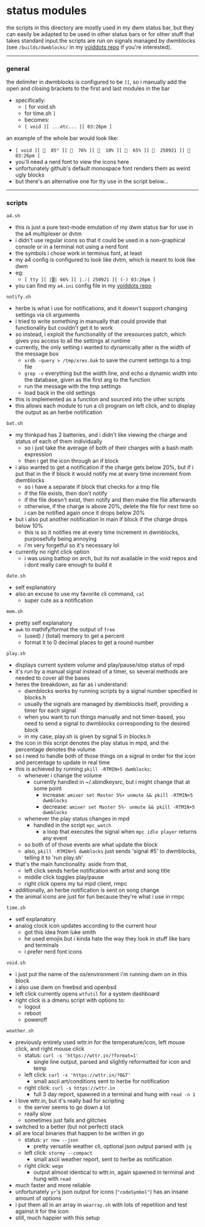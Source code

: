 # status modules

the scripts in this directory are mostly used in my dwm status bar, but they can easily be adapted to be used in other status bars or for other stuff that takes standard input.the scripts are run on signals managed by dwmblocks (see `/builds/dwmblocks/` in my [voiddots repo](https://github.com/apeir-n/voiddots) if you're interested).

---

### general

the delimiter in dwmblocks is configured to be ` ][ `, so i manually add the open and closing brackets to the first and last modules in the bar
- specifically:
    - `[` for void.sh
    - for time.sh `]`
    - becomes:
    - `[ void ][ ...etc... ][ 03:26pm ]`

an example of the whole bar would look like:
- `[ void ][   85° ][   76% ][   10% ][ 󰁿  65% ][   250921 ][ 󱑁  03:26pm ]`
- you'll need a nerd font to view the icons here
- unfortunately github's default monospace font renders them as weird ugly blocks
- but there's an alternative one for tty use in the script below...

---

### scripts

`a4.sh`
- this is just a pure text-mode emulation of my dwm status bar for use in the a4 multiplexer or dvtm
- i didn't use regular icons so that it could be used in a non-graphical console or in a terminal not using a nerd font
- the symbols i chose work in terminus font, at least
- my a4 config is configured to look like dvtm, which is meant to look like dwm
- eg:
    - `[ tty ][ |▒| 66% ][ |.:| 250921 ][ (-) 03:26pm ]`
- you can find my `a4.ini` config file in my [voiddots repo](https://github.com/apeir-n/voiddots)

`notify.sh`
- herbe is what i use for notifications, and it doesn't support changing settings via cli arguments
- i tried to write something in manually that could provide that functionality but couldn't get it to work
- so instead, i exploit the functionality of the xresources patch, which gives you access to all the settings at runtime
- currently, the only setting i wanted to dynamically alter is the width of the message box
    - `xrdb -query > /tmp/xres.bak` to save the current settings to a tmp file
    - `grep -v` everything but the width line, and echo a dynamic width into the database, given as the first arg to the function
    - run the message with the tmp settings
    - load back in the old settings
- this is implemented as a function and sourced into the other scripts
- this allows each module to run a cli program on left click, and to display the output as an herbe notification

`bat.sh`
- my thinkpad has 2 batteries, and i didn't like viewing the charge and status of each of them individually
    - so i just take the average of both of their charges with a bash math expression
    - then i get the icon through an if block
- i also wanted to get a notification if the charge gets below 20%, but if i put that in the if block it would notify me at every time increment from dwmblocks
    - so i have a separate if block that checks for a tmp file
    - if the file exists, then don't notify
    - if the file doesn't exist, then notify and then make the file afterwards
    - otherwise, if the charge is above 20%, delete the file for next time so i can be notified again once it drops below 20%
- but i also put another notification in main if block if the charge drops below 10%
    - this is so it notifies me at every time increment in dwmblocks, purposefully being annoying
    - i'm very forgetful so it's necessary lol
- currently no right click option
    - i was using battop on arch, but its not available in the void repos and i dont really care enough to build it

`date.sh`
- self explanatory
- also an excuse to use my favorite cli command, `cal`
    - super cute as a notification

`mem.sh`
- pretty self explanatory
- `awk` to mathify/format the output of `free`
    - (used) / (total) memory to get a percent
    - format it to 0 decimal places to get a round number

`play.sh`
- displays current system volume and play/pause/stop status of mpd
- it's run by a manual signal instead of a timer, so several methods are needed to cover all the bases
- heres the breakdown, as far as i understand:
    - dwmblocks works by running scripts by a signal number specified in blocks.h
    - usually the signals are managed by dwmblocks itself, providing a timer for each signal
    - when you want to run things manually and not timer-based, you need to send a signal to dwmblocks corresponding to the desired block
    - in my case, play.sh is given by signal 5 in blocks.h
- the icon in this script denotes the play status in mpd, and the percentage denotes the volume
- so i need to handle both of those things on a signal in order for the icon and percentage to update in real time
- this is achieved by running `pkill -RTMIN+5 dwmblocks`:
    - whenever i change the volume
        - currently handled in ~/.xbindkeysrc, but i might change that at some point
            - increase: `amixer set Master 5%+ unmute && pkill -RTMIN+5 dwmblocks`
            - decrease: `amixer set Master 5%- unmute && pkill -RTMIN+5 dwmblocks`
    - whenever the play status changes in mpd
        - handled in the script `mpc_watch`
            - a loop that executes the signal when `mpc idle player` returns any event
    - so both of of those events are what update the block
    - also, `pkill -RTMIN+5 dwmblocks` just sends 'signal #5' to dwmblocks, telling it to 'run play.sh'
- that's the main functionality. aside from that,
    - left click sends herbe notification with artist and song title
    - middle click toggles play/pause
    - right click opens my tui mpd client, rmpc
- additionally, an herbe notification is sent on song change
- the animal icons are just for fun because they're what i use in rmpc

`time.sh`
- self explanatory
- analog clock icon updates according to the current hour
    - got this idea from luke smith
    - he used emojis but i kinda hate the way they look in stuff like bars and terminals
    - i prefer nerd font icons

`void.sh`
- i just put the name of the os/environment i'm running dwm on in this block
- i also use dwm on freebsd and openbsd
- left click currently opens `wtfutil` for a system dashboard
- right click is a dmenu script with options to:
    - logout
    - reboot
    - poweroff

`weather.sh`
- previously entirely used wttr.in for the temperature/icon, left mouse click, and right mouse click
    - status: `curl -s 'https://wttr.in/?format=1'`
        - single line output, parsed and slightly reformatted for icon and temp
    - left click: `curl -s 'https://wttr.in/?0&T'`
        - small ascii art/conditions sent to herbe for notification
    - right click: `curl -s https://wttr.in`
        - full 3 day report, spawned in a terminal and hung with `read -n 1`
- i love wttr.in, but it's really bad for scripting
    - the server seems to go down a lot
    - really slow
    - sometimes just fails and glitches
- switched to a better (but not perfect) stack
- all are local binaries that happen to be written in go
    - status: `yr now --json`
        - pretty versatile weather cli, optional json output parsed with `jq`
    - left click: `stormy --compact`
        - small ascii weather report, sent to herbe as notification
    - right click: `wego`
        - output almost identical to wttr.in, again spawned in terminal and hung with `read`
- much faster and more reliable
- unfortunately `yr`'s json output for icons (`"codeSymbol"`) has an insane amount of options
- i put them all in an array in `wearray.sh` with lots of repetition and test against it for the icon
- still, much happier with this setup
